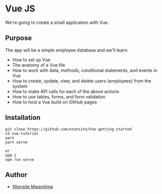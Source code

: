 # Vue JS

We're going to create a small application with Vue. 


## Purpose

The app will be a simple employee database and we'll learn:

- How to set up Vue
- The anatomy of a Vue file
- How to work with data, methods, conditional statements, and events in Vue
- How to create, update, view, and delete users (employees) from the system
- How to make API calls for each of the above actions
- How to use tables, forms, and form validation
- How to host a Vue build on GitHub pages

## Installation

```
git clone https://github.com/ntonsite/Vue-getting-started
cd vue-tutorial
yarn
yarn serve

or
npm i
npm run serve
```

## Author

- [Ntonsite Mwamlima](https://www.ntonsite.com)
